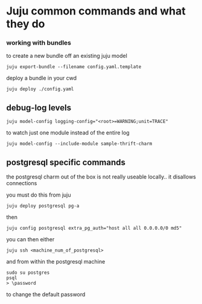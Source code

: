 # Juju common commands and what they do


### working with bundles

to create a new bundle off an existing juju model

`juju export-bundle --filename config.yaml.template`

deploy a bundle in your cwd

`juju deploy ./config.yaml`


## debug-log levels

`juju model-config logging-config="<root>=WARNING;unit=TRACE"`

to watch just one module instead of the entire log

`juju model-config --include-module sample-thrift-charm`

## postgresql specific commands

the postgresql charm out of the box is not really useable locally.. it disallows connections

you must do this from juju 

`juju deploy postgresql pg-a`

then

`juju config postgresql extra_pg_auth="host all all 0.0.0.0/0 md5"`

you can then either

```
juju ssh <machine_num_of_postgresql>

```
and from within the postgresql machine
```
sudo su postgres
psql
> \password
```

to change the default password 
